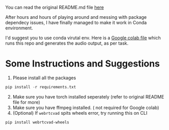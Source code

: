 You can read the original README.md file [here](https://github.com/CorentinJ/Real-Time-Voice-Cloning/blob/master/README.md)

After hours and hours of playing around and messing with package dependecy issues, I have finally managed to make it work in Conda environment.

I'd suggest you to use conda virutal env.
Here is a [Google colab file](https://colab.research.google.com/drive/1s7SbRFFc-f88a2obYxWE_V6RZluKTNED?usp=sharing) which runs this repo and generates the audio output, as per task.

# Some Instructions and Suggestions

1. Please install all the packages 
```python
pip install -r requirements.txt
```
2. Make sure you have torch installed seperately (refer to original README file for more)
3. Make sure you have ffmpeg installed. ( not required for Google colab)
4. (Optional) If ```webrtcvad``` spits wheels error, try running this on CLI
```
pip install webrtcvad-wheels
```

